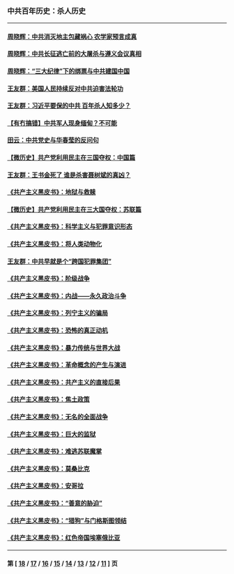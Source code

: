 ### 中共百年历史：杀人历史
---
#### [周晓辉：中共消灭地主包藏祸心 农学家预言成真](../../pages/nf1176106/n12958960.md?05220430) 
#### [周晓辉：中共长征逃亡前的大屠杀与遵义会议真相](../../pages/nf1176106/n12888747.md?05220430) 
#### [周晓辉：“三大纪律”下的绑票与中共建国中国](../../pages/nf1176106/n12882305.md?05220430) 
#### [王友群：美国人民持续反对中共迫害法轮功](../../pages/nf1176106/n12849121.md?05220430) 
#### [王友群：习近平要保的中共 百年杀人知多少？](../../pages/nf1176106/n12833861.md?05220430) 
#### [【有冇搞错】中共军人现身缅甸？不可能](../../pages/nf1176106/n12773250.md?05220430) 
#### [田云：中共党史与华春莹的反问句](../../pages/nf1176106/n12765178.md?05220430) 
#### [【微历史】共产党利用民主在三国夺权：中国篇](../../pages/nf1176106/n12740955.md?05220430) 
#### [王友群：王书金死了 谁是杀害聂树斌的真凶？](../../pages/nf1176106/n12728677.md?05220430) 
#### [《共产主义黑皮书》：地狱与救赎](../../pages/nf1176106/n12705614.md?05220430) 
#### [【微历史】共产党利用民主在三大国夺权：苏联篇](../../pages/nf1176106/n12707756.md?05220430) 
#### [《共产主义黑皮书》：科学主义与犯罪意识形态](../../pages/nf1176106/n12700684.md?05220430) 
#### [《共产主义黑皮书》：将人类动物化](../../pages/nf1176106/n12696212.md?05220430) 
#### [王友群：中共早就是个“跨国犯罪集团”](../../pages/nf1176106/n12696339.md?05220430) 
#### [《共产主义黑皮书》：阶级战争](../../pages/nf1176106/n12690702.md?05220430) 
#### [《共产主义黑皮书》：内战——永久政治斗争](../../pages/nf1176106/n12685891.md?05220430) 
#### [《共产主义黑皮书》：列宁主义的骗局](../../pages/nf1176106/n12671223.md?05220430) 
#### [《共产主义黑皮书》：恐怖的真正动机](../../pages/nf1176106/n12666294.md?05220430) 
#### [《共产主义黑皮书》：暴力传统与世界大战](../../pages/nf1176106/n12660322.md?05220430) 
#### [《共产主义黑皮书》：革命概念的产生与演进](../../pages/nf1176106/n12655045.md?05220430) 
#### [《共产主义黑皮书》：共产主义的直接后果](../../pages/nf1176106/n12644821.md?05220430) 
#### [《共产主义黑皮书》：焦土政策](../../pages/nf1176106/n12640254.md?05220430) 
#### [《共产主义黑皮书》：无名的全面战争](../../pages/nf1176106/n12633845.md?05220430) 
#### [《共产主义黑皮书》：巨大的监狱](../../pages/nf1176106/n12623116.md?05220430) 
#### [《共产主义黑皮书》：难逃苏联魔掌](../../pages/nf1176106/n12613254.md?05220430) 
#### [《共产主义黑皮书》：莫桑比克](../../pages/nf1176106/n12596409.md?05220430) 
#### [《共产主义黑皮书》：安哥拉](../../pages/nf1176106/n12585438.md?05220430) 
#### [《共产主义黑皮书》：“善意的胁迫”](../../pages/nf1176106/n12575454.md?05220430) 
#### [《共产主义黑皮书》：“猎狗”与门格斯图领结](../../pages/nf1176106/n12570100.md?05220430) 
#### [《共产主义黑皮书》：红色帝国埃塞俄比亚](../../pages/nf1176106/n12564156.md?05220430) 

---
#### 第 [ [18](./18.md?05220430) / [17](./17.md?05220430) / [16](./16.md?05220430) / [15](./15.md?05220430) / [14](./14.md?05220430) / [13](./13.md?05220430) / [12](./12.md?05220430) / [11](./11.md?05220430) ] 页
